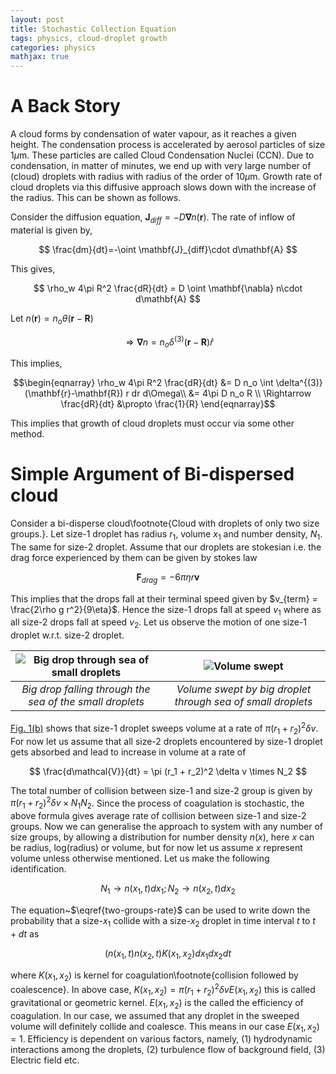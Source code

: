 ```yaml
---
layout: post
title: Stochastic Collection Equation
tags: physics, cloud-droplet growth
categories: physics
mathjax: true
---
```


# A Back Story

A cloud forms by condensation of water vapour, as it reaches a given height. 
The condensation process is accelerated by aerosol particles of size $1\mu\textrm{m}$. 
These particles are called Cloud Condensation Nuclei (CCN). Due to condensation, in 
matter of minutes, we end up with very large number of (cloud) droplets with radius 
with radius of the order of $10 \mu\textrm{m}$. Growth rate of cloud droplets via 
this diffusive approach slows down with the increase of the radius. This can be shown 
as follows.

Consider the diffusion equation, $\mathbf{J}_{diff} = - D \mathbf{\nabla} n(\mathbf{r})$. 
The rate of inflow of material is given by, 

$$
\frac{dm}{dt}=-\oint \mathbf{J}_{diff}\cdot d\mathbf{A}
$$
 
This gives, 

$$
\rho_w 4\pi R^2 \frac{dR}{dt} = D \oint \mathbf{\nabla} n\cdot d\mathbf{A}
$$

Let $n(\mathbf{r}) = n_o \theta(\mathbf{r}-\mathbf{R})$

$$
\Rightarrow \mathbf{\nabla} n = n_o \delta^{(3)}(\mathbf{r}-\mathbf{R}) \hat{r}
$$
 
This implies,

$$\begin{eqnarray} 
\rho_w 4\pi R^2 \frac{dR}{dt} &= D n_o \int \delta^{(3)}(\mathbf{r}-\mathbf{R}) r dr d\Omega\\
&= 4\pi D n_o R \\
\Rightarrow \frac{dR}{dt} &\propto \frac{1}{R}
\end{eqnarray}$$

This implies that growth of cloud droplets must occur via some other method. 

# Simple Argument of Bi-dispersed cloud

Consider a bi-disperse cloud\footnote{Cloud with droplets of only two size groups.}. Let 
size-1 droplet has radius $r_1$, volume $x_1$ and number density, $N_1$. The same for size-2 
droplet. Assume that our droplets are stokesian i.e. the drag force experienced by them can 
be given by stokes law

$$
\mathbf{F}_{drag} = -6\pi \eta r \mathbf{v}
$$

This implies that the drops fall at their terminal speed given by
$v_{term} = \frac{2\rho g r^2}{9\eta}$. Hence the size-1 drops fall at speed $v_1$ where as 
all size-2 drops fall at speed $v_2$. Let us observe the motion of one size-1 droplet w.r.t. 
size-2 droplet.

[fig1a]: {{site.baseurl}}/img/post-physics-sce-fig1a.jpg "Big drop through sea of small droplets" 
[fig1b]: {{site.baseurl}}/img/post-physics-sce-fig1b.jpg "Volume swept" 

| ![][fig1a] | ![][fig1b]|
|:--------:|:---------:|
|*Big drop falling through the sea of the small droplets*|*Volume swept by big droplet through sea of small droplets*|

[Fig. 1(b)](#fig1b) shows that size-1 droplet sweeps volume at a rate of $\pi (r_1 + r_2)^2 \delta v$. 
For now let us assume that all size-2 droplets encountered by size-1 droplet gets absorbed 
and lead to increase in volume at a rate of 

$$
\frac{d\mathcal{V}}{dt} = \pi (r_1 + r_2)^2 \delta v \times N_2
$$

The total number of collision between size-1 and size-2 group is given by 
$\pi (r_1 + r_2)^2 \delta v \times N_1 N_2$. Since the process of coagulation is stochastic, 
the above formula gives average rate of collision between size-1 and size-2 groups. Now we 
can generalise the approach to system with any number of size groups, by allowing a 
distribution for number density $n(x)$, here $x$ can be radius, log(radius) or volume, but 
for now let us assume $x$ represent volume unless otherwise mentioned. Let us make the 
following identification. 

$$\begin{equation}
N_1 \rightarrow n(x_1,t) dx_1; N_2 \rightarrow n(x_2,t) dx_2
\label{two-groups-rate}
\end{equation}$$

The equation~$\eqref{two-groups-rate}$ can be used to write down the probability that a 
size-$x_1$ collide with a size-$x_2$ droplet in time interval $t$ to $t+dt$ as

$$\begin{equation}
(n(x_1, t) n(x_2, t) K(x_1, x_2) dx_1 dx_2 dt
\label{collision-prob}
\end{equation}$$

where $K(x_1, x_2)$ is kernel for coagulation\footnote{collision followed by coalescence}. 
In above case, $K(x_1, x_2) = \pi (r_1 + r_2)^2 \delta v E(x_1, x_2)$ this is called 
gravitational or geometric kernel. $E(x_1, x_2)$ is the called the efficiency of coagulation. 
In our case, we assumed that any droplet in the sweeped volume will definitely collide and 
coalesce. This means in our case $E(x_1, x_2) = 1$. Efficiency is dependent on various 
factors, namely, (1) hydrodynamic interactions among the droplets, (2) turbulence flow of 
background field, (3) Electric field etc.
